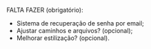FALTA FAZER (obrigatório):
- Sistema de recuperação de senha por email;
- Ajustar caminhos e arquivos? (opcional);
- Melhorar estilização? (opcional).
